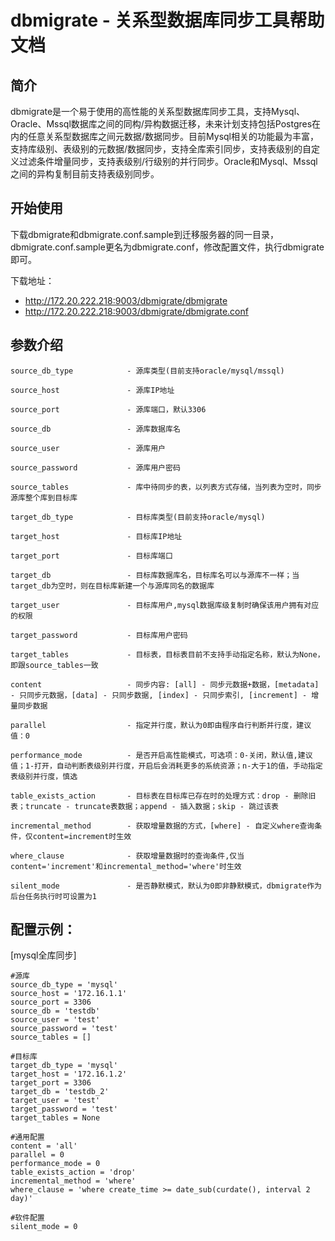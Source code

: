 # dbmigrate - 关系型数据库同步工具帮助文档

## 简介

   dbmigrate是一个易于使用的高性能的关系型数据库同步工具，支持Mysql、Oracle、Mssql数据库之间的同构/异构数据迁移，未来计划支持包括Postgres在内的任意关系型数据库之间元数据/数据同步。目前Mysql相关的功能最为丰富，支持库级别、表级别的元数据/数据同步，支持全库索引同步，支持表级别的自定义过滤条件增量同步，支持表级别/行级别的并行同步。Oracle和Mysql、Mssql之间的异构复制目前支持表级别同步。

## 开始使用

下载dbmigrate和dbmigrate.conf.sample到迁移服务器的同一目录，dbmigrate.conf.sample更名为dbmigrate.conf，修改配置文件，执行dbmigrate即可。

下载地址：

- http://172.20.222.218:9003/dbmigrate/dbmigrate
- http://172.20.222.218:9003/dbmigrate/dbmigrate.conf



## 参数介绍

```
source_db_type            - 源库类型(目前支持oracle/mysql/mssql)

source_host               - 源库IP地址

source_port               - 源库端口，默认3306

source_db                 - 源库数据库名

source_user               - 源库用户

source_password           - 源库用户密码

source_tables             - 库中待同步的表，以列表方式存储，当列表为空时，同步源库整个库到目标库

target_db_type            - 目标库类型(目前支持oracle/mysql)

target_host               - 目标库IP地址

target_port               - 目标库端口

target_db                 - 目标库数据库名，目标库名可以与源库不一样；当target_db为空时，则在目标库新建一个与源库同名的数据库

target_user               - 目标库用户,mysql数据库级复制时确保该用户拥有对应的权限

target_password           - 目标库用户密码

target_tables             - 目标表，目标表目前不支持手动指定名称，默认为None，即跟source_tables一致

content                   - 同步内容: [all] - 同步元数据+数据，[metadata] - 只同步元数据，[data] - 只同步数据, [index] - 只同步索引, [increment] - 增量同步数据

parallel                  - 指定并行度，默认为0即由程序自行判断并行度，建议值：0

performance_mode          - 是否开启高性能模式，可选项：0-关闭，默认值,建议值；1-打开，自动判断表级别并行度，开启后会消耗更多的系统资源；n-大于1的值，手动指定表级别并行度，慎选

table_exists_action       - 目标表在目标库已存在时的处理方式：drop - 删除旧表；truncate - truncate表数据；append - 插入数据；skip - 跳过该表

incremental_method        - 获取增量数据的方式，[where] - 自定义where查询条件，仅content=increment时生效

where_clause              - 获取增量数据时的查询条件,仅当content='increment'和incremental_method='where'时生效

silent_mode               - 是否静默模式，默认为0即非静默模式，dbmigrate作为后台任务执行时可设置为1
```

## 配置示例：

[mysql全库同步]

```
#源库
source_db_type = 'mysql'
source_host = '172.16.1.1'
source_port = 3306
source_db = 'testdb'
source_user = 'test'
source_password = 'test'
source_tables = []

#目标库
target_db_type = 'mysql'
target_host = '172.16.1.2'
target_port = 3306
target_db = 'testdb_2'                                                    
target_user = 'test'
target_password = 'test'
target_tables = None                                                  

#通用配置
content = 'all'                                                  
parallel = 0                                                          
performance_mode = 0                                                  
table_exists_action = 'drop'                                          
incremental_method = 'where'                                          
where_clause = 'where create_time >= date_sub(curdate(), interval 2 day)'   

#软件配置
silent_mode = 0
```


